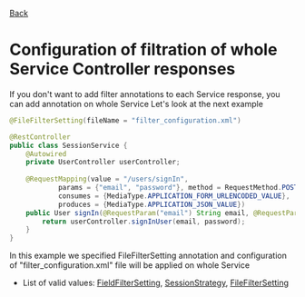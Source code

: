 [Back](../index.MD) 

# Configuration of filtration of whole Service Controller responses
If you don't want to add filter annotations to each Service response, you can add annotation on whole Service
Let's look at the next example

```java
@FileFilterSetting(fileName = "filter_configuration.xml")

@RestController
public class SessionService {
    @Autowired
    private UserController userController;  
    
    @RequestMapping(value = "/users/signIn",
            params = {"email", "password"}, method = RequestMethod.POST,
            consumes = {MediaType.APPLICATION_FORM_URLENCODED_VALUE},
            produces = {MediaType.APPLICATION_JSON_VALUE})            
    public User signIn(@RequestParam("email") String email, @RequestParam("password") String password) {
        return userController.signInUser(email, password);
    }
}
```

In this example we specified FileFilterSetting annotation and configuration of "filter_configuration.xml" file will be applied on whole Service

* List of valid values: 
[FieldFilterSetting](../filter-field/README.md), 
[SessionStrategy](../filter-strategy/index.MD), 
[FileFilterSetting](../filter-file/index.MD)



